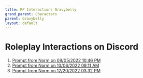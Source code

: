 ```yaml
---
title: RP Interactions Gravybelly
grand_parent: Characters
parent: Gravybelly
layout: default
---
```


# Roleplay Interactions on Discord

1.	[Prompt from Norm on 08/05/2022 10:46 PM](Gravybelly_08052022_2246.html)
2.	[Prompt from Norm on 10/06/2022 09:11 AM](Gravybelly_10062022_0911.html)
3.  [Prompt from Norm on 12/20/2022 03:32 PM](Gravybelly_12202022_1532.html)

